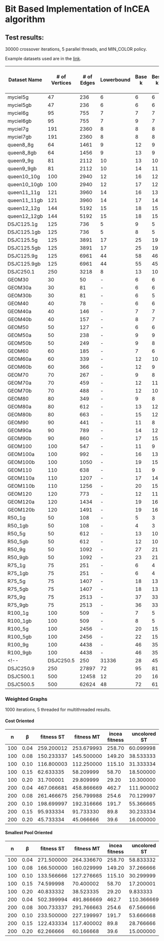 # Bit Based Implementation of InCEA algorithm
## Test results:
30000 crossover iterations, 5 parallel threads, and MIN_COLOR policy.

Example datasets used are in the [link](https://cedric.cnam.fr/~porumbed/graphs/).

| Dataset Name | # of Vertices |  # of Edges   | Lowerbound | Base k | Best k | Avg k | Best k Time | Avg k Time  | InCEA best k | InCEA Best k Time | vs InCEA |
| ------------ | ------------- | ------------- | ---------- | ------ | ------ | ----- | ----------- | ----------- | ------------ | ----------------- | -------- |
| myciel5g     | 47            | 236           | 6          | 6      | 6      | 6     | 0.000049    | 0.000169    | 6            | 4                 | 0 |
| myciel5gb    | 47            | 236           | 6          | 6      | 6      | 6     | 0.000106    | 0.000177    | 6            | 4                 | 0 |
| myciel6g     | 95            | 755           | 7          | 7      | 7      | 7     | 0.000289    | 0.000803    | 7            | 18                | 0 |
| myciel6gb    | 95            | 755           | 7          | 9      | 7      | 7     | 0.000525    | 0.001144    | 7            | 18                | 0 |
| myciel7g     | 191           | 2360          | 8          | 8      | 8      | 8     | 0.000857    | 0.003293    | 8            | 92                | 0 |
| myciel7gb    | 191           | 2360          | 8          | 8      | 8      | 8     | 0.000640    | 0.001213    | 8            | 92                | 0 |
| queen8_8g    | 64            | 1461          | 9          | 12     | 9      | 9     | 1.694596    | 3.663249    | 9            | 19                | 0 |
| queen8_8gb   | 64            | 1456          | 9          | 13     | 9      | 9     | 0.000000    | 5.340808    | 9            | 19                | 0 |
| queen9_9g    | 81            | 2112          | 10         | 13     | 10     | 10.9  | 29.401070   | 3.193135    | 11           | 38                | -1 |
| queen9_9gb   | 81            | 2112          | 10         | 14     | 11     | 11    | 0.019520    | 0.390885    | 11           | 37                | 0 |
| queen10_10g  | 100           | 2940          | 12         | 16     | 12     | 12    | 0.548127    | 17.235947   | 13           | 76                | -1 |
| queen10_10gb | 100           | 2940          | 12         | 17     | 12     | 12    | 0.000000    | 16.448101   | 13           | 74                | -1 |
| queen11_11g  | 121           | 3960          | 14         | 16     | 13     | 13.9  | 9.331121    | 2.077727    | 14           | 124               | -1 |
| queen11_11gb | 121           | 3960          | 14         | 17     | 14     | 14    | 0.096286    | 1.087547    | 14           | 127               | 0 |
| queen12_12g  | 144           | 5192          | 15         | 18     | 15     | 15    | 0.138196    | 4.003288    | 15           | 201               | 0 |
| queen12_12gb | 144           | 5192          | 15         | 18     | 15     | 15    | 0.113356    | 3.271263    | 15           | 201               | 0 |
| DSJC125.1g   | 125           | 736           | 5          | 9      | 5      | 5.1   | 4.941189    | 16.633976   | 6            | 27                | -1 |
| DSJC125.1gb  | 125           | 736           | 5          | 8      | 5      | 5.5   | 0.084218    | 5.260776    | 6            | 28                | -1 |
| DSJC125.5g   | 125           | 3891          | 17         | 25     | 19     | 19.7  | 5.783712    | 23.304649   | 20           | 277               | -1 |
| DSJC125.5gb  | 125           | 3891          | 17         | 25     | 19     | 19.9  | 5.485799    | 9.111488    | 20           | 280               | -1 |
| DSJC125.9g   | 125           | 6961          | 44         | 58     | 46     | 46.4  | 25.233067   | 88.011032   | 46           | 1315              | 0 |
| DSJC125.9gb  | 125           | 6961          | 44         | 55     | 45     | 45.9  | 47.463482   | 206.044876  | 45           | 1233              | 0 |
| DSJC250.1    | 250           | 3218          | 8          | 13     | 10     | 10    | 0.132375    | 11.038624   | -            | -                 | - |
| GEOM30       | 30            | 50            | -          | 6      | 6      | 6     | 0.000011    | 0.000165    | 6            | 1                 | 0 |
| GEOM30a      | 30            | 81            | -          | 6      | 6      | 6     | 0.000034    | 0.000108    | 6            | 1                 | 0 |
| GEOM30b      | 30            | 81            | -          | 6      | 5      | 5     | 0.000032    | 0.000127    | 5            | 1                 | 0 |
| GEOM40       | 40            | 78            | -          | 6      | 6      | 6     | 0.000073    | 0.000191    | 6            | 2                 | 0 |
| GEOM40a      | 40            | 146           | -          | 7      | 7      | 7     | 0.000086    | 0.000266    | 7            | 4                 | 0 |
| GEOM40b      | 40            | 157           | -          | 8      | 7      | 7     | 0.000092    | 0.000186    | 7            | 4                 | 0 |
| GEOM50       | 50            | 127           | -          | 6      | 6      | 6     | 0.000067    | 0.000147    | 6            | 4                 | 0 |
| GEOM50a      | 50            | 238           | -          | 9      | 9      | 9     | 0.000066    | 0.000244    | 9            | 9                 | 0 |
| GEOM50b      | 50            | 249           | -          | 9      | 8      | 8     | 0.000064    | 0.000278    | 8            | 8                 | 0 |
| GEOM60       | 60            | 185           | -          | 7      | 6      | 6     | 0.000174    | 0.000290    | 6            | 6                 | 0 |
| GEOM60a      | 60            | 339           | -          | 12     | 10     | 10    | 0.000088    | 0.000393    | 10           | 16                | 0 |
| GEOM60b      | 60            | 366           | -          | 12     | 9      | 9     | 0.000364    | 0.001071    | 9            | 14                | 0 |
| GEOM70       | 70            | 267           | -          | 9      | 8      | 8     | 0.000068    | 0.000318    | 8            | 13                | 0 |
| GEOM70a      | 70            | 459           | -          | 12     | 11     | 11    | 0.000291    | 0.000465    | 11           | 26                | 0 |
| GEOM70b      | 70            | 488           | -          | 12     | 10     | 10    | 0.000367    | 0.001444    | 10           | 23                | 0 |
| GEOM80       | 80            | 349           | -          | 9      | 8      | 8     | 0.000312    | 0.000848    | 8            | 19                | 0 |
| GEOM80a      | 80            | 612           | -          | 13     | 12     | 12    | 0.000420    | 0.002418    | 12           | 41                | 0 |
| GEOM80b      | 80            | 663           | -          | 15     | 12     | 12    | 0.001171    | 0.011269    | 12           | 38                | 0 |
| GEOM90       | 90            | 441           | -          | 11     | 8      | 8     | 0.000735    | 0.001178    | 8            | 22                | 0 |
| GEOM90a      | 90            | 789           | -          | 14     | 12     | 12    | 0.000788    | 0.019228    | 13           | 61                | -1 |
| GEOM90b      | 90            | 860           | -          | 17     | 15     | 15    | 0.000470    | 0.001532    | 15           | 74                | 0 |
| GEOM100      | 100           | 547           | -          | 11     | 9      | 9     | 0.000000    | 0.000847    | 9            | 34                | 0 |
| GEOM100a     | 100           | 992           | -          | 16     | 13     | 13    | 0.004139    | 0.096870    | 14           | 86                | -1 |
| GEOM100b     | 100           | 1050          | -          | 19     | 15     | 15    | 0.001958    | 0.008245    | 15           | 96                | 0 |
| GEOM110      | 110           | 638           | -          | 11     | 9      | 9     | 0.000832    | 0.007551    | 9            | 42                | 0 |
| GEOM110a     | 110           | 1207          | -          | 17     | 14     | 14    | 0.007603    | 0.023290    | 15           | 118               | -1 |
| GEOM110b     | 110           | 1256          | -          | 20     | 15     | 15    | 0.000000    | 0.744109    | 16           | 128               | -1 |
| GEOM120      | 120           | 773           | -          | 12     | 11     | 11    | 0.000593    | 0.000865    | 11           | 70                | 0 |
| GEOM120a     | 120           | 1434          | -          | 19     | 16     | 16    | 0.001314    | 0.008391    | 17           | 174               | -1 |
| GEOM120b     | 120           | 1491          | -          | 19     | 16     | 16    | 0.034945    | 1.144377    | 17           | 171               | -1 |
| R50_1g       | 50            | 108           | -          | 5      | 3      | 3     | 0.001232    | 0.005584    | 3            | 1                 | 0 |
| R50_1gb      | 50            | 108           | -          | 4      | 3      | 3     | 0.000719    | 0.005572    | 3            | 1                 | 0 |
| R50_5g       | 50            | 612           | -          | 13     | 10     | 10    | 0.016018    | 0.038855    | 10           | 12                | 0 |
| R50_5gb      | 50            | 612           | -          | 12     | 10     | 10    | 0.001046    | 0.045138    | 10           | 13                | 0 |
| R50_9g       | 50            | 1092          | -          | 27     | 21     | 21    | 0.001173    | 0.058620    | 21           | 47                | 0 |
| R50_9gb      | 50            | 1092          | -          | 23     | 21     | 21    | 0.020358    | 0.210635    | 21           | 48                | 0 |
| R75_1g       | 75            | 251           | -          | 6      | 4      | 4     | 0.002998    | 0.039427    | 4            | 5                 | 0 |
| R75_1gb      | 75            | 251           | -          | 6      | 4      | 4     | 0.002373    | 0.058640    | 4            | 5                 | 0 |
| R75_5g       | 75            | 1407          | -          | 18     | 13     | 13    | 1.050516    | 7.948770    | 13           | 49                | 0 |
| R75_5gb      | 75            | 1407          | -          | 18     | 13     | 13    | 0.656099    | 4.667419    | 13           | 48                | 0 |
| R75_9g       | 75            | 2513          | -          | 37     | 33     | 33    | 0.014738    | 1.989882    | 33           | 453               | 0 |
| R75_9gb      | 75            | 2513          | -          | 36     | 33     | 33.2  | 0.128470    | 17.649632   | 33           | 453               | 0 |
| R100_1g      | 100           | 509           | -          | 7      | 5      | 5     | 0.227107    | 0.512949    | 5            | 15                | 0 |
| R100_1gb     | 100           | 509           | -          | 8      | 5      | 5     | 0.110193    | 0.536864    | 5            | 14                | 0 |
| R100_5g      | 100           | 2456          | -          | 20     | 15     | 15.4  | 31.304920   | 68.006798   | 15           | 109               | 0 |
| R100_5gb     | 100           | 2456          | -          | 22     | 15     | 15.2  | 84.834396   | 114.961044  | 15           | 105               | 0 |
| R100_9g      | 100           | 4438          | -          | 46     | 35     | 36.2  | 233.349579  | 82.437614   | 36           | 510               | -1 |
| R100_9gb     | 100           | 4438          | -          | 46     | 35     | 36.3  | 289.654236  | 76.866882   | 36           | 527               | -1 |
<!-- | DSJC250.5    | 250           | 31336         | 28         | 45     | 34     | 34.9  | 1714.946289 | 521.437866  | -            | -                 | - |
| DSJC250.9    | 250           | 27897         | 72         | 95     | 81     | 81.7  | 6231.286621 | 4073.640625 | -            | -                 | - |
| DSJC500.1    | 500           | 12458         | 12         | 20     | 16     | 16    | 67.633827   | 189.071716  | -            | -                 | - |
| DSJC500.5    | 500           | 62624         | 48         | 72     | 61     | 61.3  | 5548.678223 | 12940.805664| -            | -                 | - | -->


### Weighted Graphs
1000 iterations, 5 threaded for multithreaded results.
#### Cost Oriented
|  n  |  β   | fitness ST | fitness MT | incea fitness | uncolored ST | uncolored MT | incea uncolored |  time ST   |   time MT   | incea time |
| --- | ---- | ---------- | ---------- | ------------- | ------------ | ------------ | --------------- | ---------- | ----------- | ---------- |
| 100 | 0.04 | 259.200012 | 253.679993 | 258.70        | 60.099998    | 59.610001    | 60.8            | 6.885367   | 40.154732   | 1 |
| 100 | 0.08 | 150.233337 | 145.500000 | 149.20        | 38.533333    | 37.913334    | 39.3            | 11.143239  | 84.486328   | 2 |
| 100 | 0.10 | 116.800003 | 112.250000 | 115.10        | 31.333334    | 30.766666    | 31.9            | 15.410958  | 106.636131  | 2 |
| 100 | 0.15 | 62.633335  | 58.209999  | 58.70         | 18.500000    | 18.000000    | 18.6            | 18.873457  | 125.380005  | 4 |
| 100 | 0.20 | 31.700001  | 29.809999  | 29.20         | 10.300000    | 10.323334    | 10.6            | 15.140108  | 121.493713  | 6 |
| 200 | 0.04 | 467.066681 | 458.866669 | 462.7         | 111.900002   | 111.066666   | 112.6           | 58.460125  | 359.639587  | 1 |
| 200 | 0.08 | 261.466675 | 256.799988 | 254.6         | 70.129997    | 68.300003    | 70.3            | 121.403984 | 674.920349  | 2 |
| 200 | 0.10 | 198.699997 | 192.316666 | 191.7         | 55.366665    | 54.466667    | 56.6            | 140.450058 | 892.972534  | 2 |
| 200 | 0.15 | 95.933334  | 91.733330  | 89.8          | 30.233334    | 29.633333    | 30.6            | 163.289688 | 1176.057617 | 4 |
| 200 | 0.20 | 45.733334  | 45.066666  | 39.6          | 16.000000    | 15.700000    | 15.8            | 140.473541 | 1343.674316 | 6 |

#### Smallest Pool Oriented
|  n  |  β   | fitness ST | fitness MT | incea fitness | uncolored ST | uncolored MT | incea uncolored |  time ST   |   time MT   | incea time |
| --- | ---- | ---------- | ---------- | ------------- | ------------ | ------------ | --------------- | ---------- | ----------- | ---------- |
| 100 | 0.04 | 271.500000 | 264.336670 | 258.70        | 58.833332    | 58.446667    | 60.8            | 5.368600   | 24.363316   | 1 |
| 100 | 0.08 | 166.500000 | 160.029999 | 149.20        | 37.266666    | 37.180000    | 39.3            | 8.122744   | 42.148853   | 2 |
| 100 | 0.10 | 133.566666 | 127.276665 | 115.10        | 30.299999    | 29.840000    | 31.9            | 8.345304   | 50.435520   | 2 |
| 100 | 0.15 | 74.599998  | 70.400002  | 58.70         | 17.200001    | 17.003334    | 18.6            | 11.368440  | 63.403984   | 4 |
| 100 | 0.20 | 40.833332  | 38.523335  | 29.20         | 9.833333     | 9.500000     | 10.6            | 10.780471  | 52.616661   | 6 |
| 200 | 0.04 | 502.399994 | 491.866669 | 462.7         | 110.366669   | 109.366669   | 112.6           | 42.008327  | 193.661896  | 1 |
| 200 | 0.08 | 300.733337 | 291.766663 | 254.6         | 67.566666    | 66.666664    | 70.3            | 74.265976  | 332.325714  | 2 |
| 200 | 0.10 | 233.500000 | 227.199997 | 191.7         | 53.666668    | 53.066666    | 56.6            | 106.471558 | 507.267639  | 2 |
| 200 | 0.15 | 122.433334 | 117.400002 | 89.8          | 28.766666    | 28.133333    | 30.6            | 106.955719 | 494.292633  | 4 |
| 200 | 0.20 | 62.266666  | 60.166668  | 39.6          | 15.000000    | 15.033334    | 15.8            | 110.925919 | 703.009094  | 6 |
